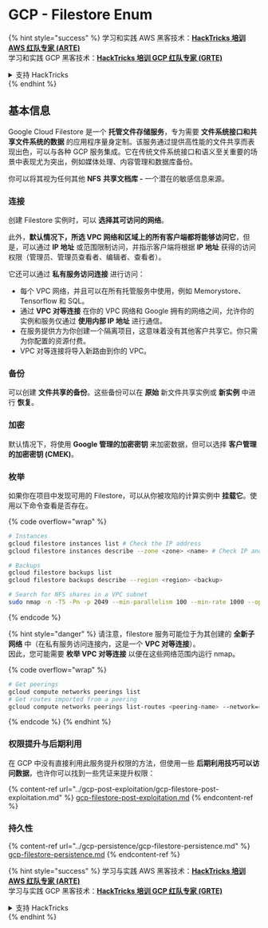 # GCP - Filestore Enum

{% hint style="success" %}
学习和实践 AWS 黑客技术：<img src="../../../.gitbook/assets/image (1) (1) (1).png" alt="" data-size="line">[**HackTricks 培训 AWS 红队专家 (ARTE)**](https://training.hacktricks.xyz/courses/arte)<img src="../../../.gitbook/assets/image (1) (1) (1).png" alt="" data-size="line">\
学习和实践 GCP 黑客技术：<img src="../../../.gitbook/assets/image (2).png" alt="" data-size="line">[**HackTricks 培训 GCP 红队专家 (GRTE)**<img src="../../../.gitbook/assets/image (2).png" alt="" data-size="line">](https://training.hacktricks.xyz/courses/grte)

<details>

<summary>支持 HackTricks</summary>

* 查看 [**订阅计划**](https://github.com/sponsors/carlospolop)!
* **加入** 💬 [**Discord 群组**](https://discord.gg/hRep4RUj7f) 或 [**Telegram 群组**](https://t.me/peass) 或 **在** **Twitter** 🐦 **上关注我们** [**@hacktricks\_live**](https://twitter.com/hacktricks_live)**.**
* **通过向** [**HackTricks**](https://github.com/carlospolop/hacktricks) 和 [**HackTricks Cloud**](https://github.com/carlospolop/hacktricks-cloud) GitHub 仓库提交 PR 分享黑客技巧。

</details>
{% endhint %}

## 基本信息

Google Cloud Filestore 是一个 **托管文件存储服务**，专为需要 **文件系统接口和共享文件系统的数据** 的应用程序量身定制。该服务通过提供高性能的文件共享而表现出色，可以与各种 GCP 服务集成。它在传统文件系统接口和语义至关重要的场景中表现尤为突出，例如媒体处理、内容管理和数据库备份。

你可以将其视为任何其他 **NFS** **共享文档库 -** 一个潜在的敏感信息来源。

### 连接

创建 Filestore 实例时，可以 **选择其可访问的网络**。

此外，**默认情况下，所选 VPC 网络和区域上的所有客户端都将能够访问它**，但是，可以通过 **IP 地址** 或范围限制访问，并指示客户端将根据 **IP 地址** 获得的访问权限（管理员、管理员查看者、编辑者、查看者）。

它还可以通过 **私有服务访问连接** 进行访问：

* 每个 VPC 网络，并且可以在所有托管服务中使用，例如 Memorystore、Tensorflow 和 SQL。
* 通过 **VPC 对等连接** 在你的 VPC 网络和 Google 拥有的网络之间，允许你的实例和服务仅通过 **使用内部 IP 地址** 进行通信。
* 在服务提供方为你创建一个隔离项目，这意味着没有其他客户共享它。你只需为你配置的资源付费。
* VPC 对等连接将导入新路由到你的 VPC。

### 备份

可以创建 **文件共享的备份**。这些备份可以在 **原始** 新文件共享实例或 **新实例** 中进行 **恢复**。

### 加密

默认情况下，将使用 **Google 管理的加密密钥** 来加密数据，但可以选择 **客户管理的加密密钥 (CMEK)**。

### 枚举

如果你在项目中发现可用的 Filestore，可以从你被攻陷的计算实例中 **挂载它**。使用以下命令查看是否存在。 

{% code overflow="wrap" %}
```bash
# Instances
gcloud filestore instances list # Check the IP address
gcloud filestore instances describe --zone <zone> <name> # Check IP and access restrictions

# Backups
gcloud filestore backups list
gcloud filestore backups describe --region <region> <backup>

# Search for NFS shares in a VPC subnet
sudo nmap -n -T5 -Pn -p 2049 --min-parallelism 100 --min-rate 1000 --open 10.99.160.2/20
```
{% endcode %}

{% hint style="danger" %}
请注意，filestore 服务可能位于为其创建的 **全新子网络** 中（在私有服务访问连接内，这是一个 **VPC 对等连接**）。\
因此，您可能需要 **枚举 VPC 对等连接** 以便在这些网络范围内运行 nmap。

{% code overflow="wrap" %}
```bash
# Get peerings
gcloud compute networks peerings list
# Get routes imported from a peering
gcloud compute networks peerings list-routes <peering-name> --network=<network-name> --region=<region> --direction=INCOMING
```
{% endcode %}
{% endhint %}

### 权限提升与后期利用

在 GCP 中没有直接利用此服务提升权限的方法，但使用一些 **后期利用技巧可以访问数据**，也许你可以找到一些凭证来提升权限：

{% content-ref url="../gcp-post-exploitation/gcp-filestore-post-exploitation.md" %}
[gcp-filestore-post-exploitation.md](../gcp-post-exploitation/gcp-filestore-post-exploitation.md)
{% endcontent-ref %}

### 持久性

{% content-ref url="../gcp-persistence/gcp-filestore-persistence.md" %}
[gcp-filestore-persistence.md](../gcp-persistence/gcp-filestore-persistence.md)
{% endcontent-ref %}

{% hint style="success" %}
学习与实践 AWS 黑客技术：<img src="../../../.gitbook/assets/image (1) (1) (1).png" alt="" data-size="line">[**HackTricks 培训 AWS 红队专家 (ARTE)**](https://training.hacktricks.xyz/courses/arte)<img src="../../../.gitbook/assets/image (1) (1) (1).png" alt="" data-size="line">\
学习与实践 GCP 黑客技术：<img src="../../../.gitbook/assets/image (2).png" alt="" data-size="line">[**HackTricks 培训 GCP 红队专家 (GRTE)**<img src="../../../.gitbook/assets/image (2).png" alt="" data-size="line">](https://training.hacktricks.xyz/courses/grte)

<details>

<summary>支持 HackTricks</summary>

* 查看 [**订阅计划**](https://github.com/sponsors/carlospolop)!
* **加入** 💬 [**Discord 群组**](https://discord.gg/hRep4RUj7f) 或 [**电报群组**](https://t.me/peass) 或 **在** **Twitter** 🐦 [**@hacktricks\_live**](https://twitter.com/hacktricks_live)** 上关注我们。**
* **通过向** [**HackTricks**](https://github.com/carlospolop/hacktricks) 和 [**HackTricks Cloud**](https://github.com/carlospolop/hacktricks-cloud) github 仓库提交 PR 分享黑客技巧。

</details>
{% endhint %}
